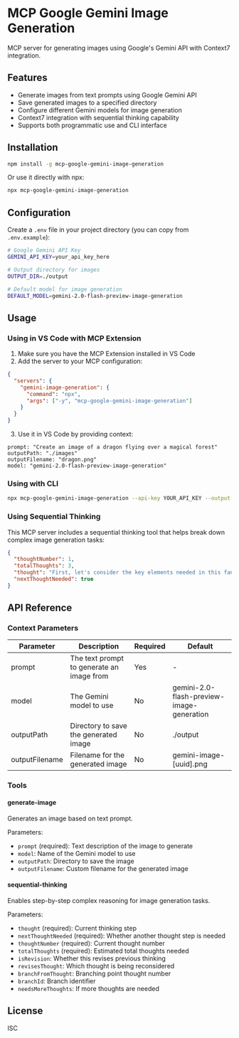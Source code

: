 # MCP Google Gemini Image Generation

MCP server for generating images using Google's Gemini API with Context7 integration.

## Features

- Generate images from text prompts using Google Gemini API
- Save generated images to a specified directory
- Configure different Gemini models for image generation
- Context7 integration with sequential thinking capability
- Supports both programmatic use and CLI interface

## Installation

```bash
npm install -g mcp-google-gemini-image-generation
```

Or use it directly with npx:

```bash
npx mcp-google-gemini-image-generation
```

## Configuration

Create a `.env` file in your project directory (you can copy from `.env.example`):

```bash
# Google Gemini API Key
GEMINI_API_KEY=your_api_key_here

# Output directory for images
OUTPUT_DIR=./output

# Default model for image generation
DEFAULT_MODEL=gemini-2.0-flash-preview-image-generation
```

## Usage

### Using in VS Code with MCP Extension

1. Make sure you have the MCP Extension installed in VS Code
2. Add the server to your MCP configuration:

```json
{
  "servers": {
    "gemini-image-generation": {
      "command": "npx",
      "args": ["-y", "mcp-google-gemini-image-generation"]
    }
  }
}
```

3. Use it in VS Code by providing context:

```
prompt: "Create an image of a dragon flying over a magical forest"
outputPath: "./images"
outputFilename: "dragon.png"
model: "gemini-2.0-flash-preview-image-generation"
```

### Using with CLI

```bash
npx mcp-google-gemini-image-generation --api-key YOUR_API_KEY --output-dir ./images --model gemini-2.0-flash-preview-image-generation
```

### Using Sequential Thinking

This MCP server includes a sequential thinking tool that helps break down complex image generation tasks:

```json
{
  "thoughtNumber": 1,
  "totalThoughts": 3,
  "thought": "First, let's consider the key elements needed in this fantasy scene...",
  "nextThoughtNeeded": true
}
```

## API Reference

### Context Parameters

| Parameter | Description | Required | Default |
|-----------|-------------|----------|---------|
| prompt | The text prompt to generate an image from | Yes | - |
| model | The Gemini model to use | No | gemini-2.0-flash-preview-image-generation |
| outputPath | Directory to save the generated image | No | ./output |
| outputFilename | Filename for the generated image | No | gemini-image-[uuid].png |

### Tools

#### generate-image

Generates an image based on text prompt.

Parameters:
- `prompt` (required): Text description of the image to generate
- `model`: Name of the Gemini model to use
- `outputPath`: Directory to save the image
- `outputFilename`: Custom filename for the generated image

#### sequential-thinking

Enables step-by-step complex reasoning for image generation tasks.

Parameters:
- `thought` (required): Current thinking step
- `nextThoughtNeeded` (required): Whether another thought step is needed
- `thoughtNumber` (required): Current thought number
- `totalThoughts` (required): Estimated total thoughts needed
- `isRevision`: Whether this revises previous thinking
- `revisesThought`: Which thought is being reconsidered
- `branchFromThought`: Branching point thought number
- `branchId`: Branch identifier
- `needsMoreThoughts`: If more thoughts are needed

## License

ISC
